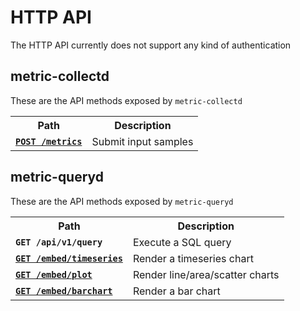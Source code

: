 HTTP API
========

The HTTP API currently does not support any kind of authentication

## metric-collectd

These are the API methods exposed by `metric-collectd`

<table>
  <tr>
    <th>Path</th>
    <th>Description</th>
  </tr>
  <tr>
    <td><code><a href="/documentation/collect-data-via-http"><strong>POST /metrics</strong></a></code></td>
    <td>Submit input samples</td>
  </tr>
</table>

## metric-queryd

These are the API methods exposed by `metric-queryd`

<table>
  <tr>
    <th>Path</th>
    <th>Description</th>
  </tr>
  <tr>
    <td><code><a><strong>GET /api/v1/query</strong></a></code></td>
    <td>Execute a SQL query</td>
  </tr>
  <tr>
    <td><code><a href="/documentation/widget-timeseries"><strong>GET /embed/timeseries</strong></a></code></td>
    <td>Render a timeseries chart</td>
  </tr>
  <tr>
    <td><code><a href="/documentation/widget-plot"><strong>GET /embed/plot</strong></a></code></td>
    <td>Render line/area/scatter charts</td>
  </tr>
  <tr>
    <td><code><a href="/documentation/widget-barchart"><strong>GET /embed/barchart</strong></a></code></td>
    <td>Render a bar chart</td>
  </tr>
</table>
